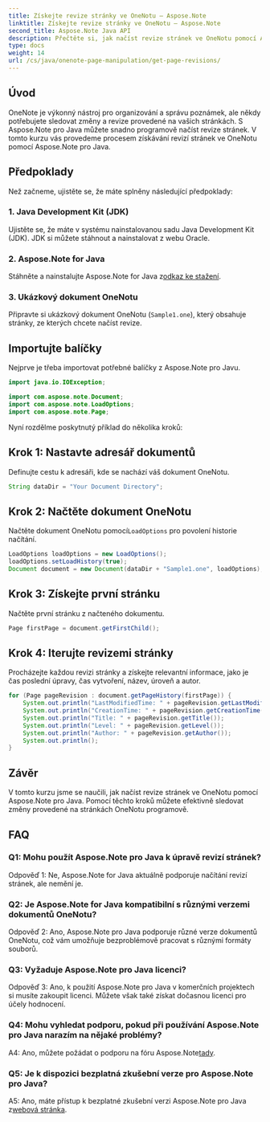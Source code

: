 ```yaml
---
title: Získejte revize stránky ve OneNotu – Aspose.Note
linktitle: Získejte revize stránky ve OneNotu – Aspose.Note
second_title: Aspose.Note Java API
description: Přečtěte si, jak načíst revize stránek ve OneNotu pomocí Aspose.Note pro Java. Postupujte podle našeho podrobného průvodce pro efektivní sledování změn.
type: docs
weight: 14
url: /cs/java/onenote-page-manipulation/get-page-revisions/
---
```

## Úvod

OneNote je výkonný nástroj pro organizování a správu poznámek, ale někdy potřebujete sledovat změny a revize provedené na vašich stránkách. S Aspose.Note pro Java můžete snadno programově načíst revize stránek. V tomto kurzu vás provedeme procesem získávání revizí stránek ve OneNotu pomocí Aspose.Note pro Java.

## Předpoklady

Než začneme, ujistěte se, že máte splněny následující předpoklady:

### 1. Java Development Kit (JDK)

Ujistěte se, že máte v systému nainstalovanou sadu Java Development Kit (JDK). JDK si můžete stáhnout a nainstalovat z webu Oracle.

### 2. Aspose.Note for Java

Stáhněte a nainstalujte Aspose.Note for Java z[odkaz ke stažení](https://releases.aspose.com/note/java/).

### 3. Ukázkový dokument OneNotu

Připravte si ukázkový dokument OneNotu (`Sample1.one`), který obsahuje stránky, ze kterých chcete načíst revize.

## Importujte balíčky

Nejprve je třeba importovat potřebné balíčky z Aspose.Note pro Javu.

```java
import java.io.IOException;

import com.aspose.note.Document;
import com.aspose.note.LoadOptions;
import com.aspose.note.Page;
```

Nyní rozdělme poskytnutý příklad do několika kroků:

## Krok 1: Nastavte adresář dokumentů

Definujte cestu k adresáři, kde se nachází váš dokument OneNotu.

```java
String dataDir = "Your Document Directory";
```

## Krok 2: Načtěte dokument OneNotu

 Načtěte dokument OneNotu pomocí`LoadOptions` pro povolení historie načítání.

```java
LoadOptions loadOptions = new LoadOptions();
loadOptions.setLoadHistory(true);
Document document = new Document(dataDir + "Sample1.one", loadOptions);
```

## Krok 3: Získejte první stránku

Načtěte první stránku z načteného dokumentu.

```java
Page firstPage = document.getFirstChild();
```

## Krok 4: Iterujte revizemi stránky

Procházejte každou revizi stránky a získejte relevantní informace, jako je čas poslední úpravy, čas vytvoření, název, úroveň a autor.

```java
for (Page pageRevision : document.getPageHistory(firstPage)) {
    System.out.println("LastModifiedTime: " + pageRevision.getLastModifiedTime());
    System.out.println("CreationTime: " + pageRevision.getCreationTime());
    System.out.println("Title: " + pageRevision.getTitle());
    System.out.println("Level: " + pageRevision.getLevel());
    System.out.println("Author: " + pageRevision.getAuthor());
    System.out.println();
}
```

## Závěr

V tomto kurzu jsme se naučili, jak načíst revize stránek ve OneNotu pomocí Aspose.Note pro Java. Pomocí těchto kroků můžete efektivně sledovat změny provedené na stránkách OneNotu programově.

## FAQ

### Q1: Mohu použít Aspose.Note pro Java k úpravě revizí stránek?

Odpověď 1: Ne, Aspose.Note for Java aktuálně podporuje načítání revizí stránek, ale nemění je.

### Q2: Je Aspose.Note for Java kompatibilní s různými verzemi dokumentů OneNotu?

Odpověď 2: Ano, Aspose.Note pro Java podporuje různé verze dokumentů OneNotu, což vám umožňuje bezproblémově pracovat s různými formáty souborů.

### Q3: Vyžaduje Aspose.Note pro Java licenci?

Odpověď 3: Ano, k použití Aspose.Note pro Java v komerčních projektech si musíte zakoupit licenci. Můžete však také získat dočasnou licenci pro účely hodnocení.

### Q4: Mohu vyhledat podporu, pokud při používání Aspose.Note pro Java narazím na nějaké problémy?

 A4: Ano, můžete požádat o podporu na fóru Aspose.Note[tady](https://forum.aspose.com/c/note/28).

### Q5: Je k dispozici bezplatná zkušební verze pro Aspose.Note pro Java?

 A5: Ano, máte přístup k bezplatné zkušební verzi Aspose.Note pro Java z[webová stránka](https://releases.aspose.com/).